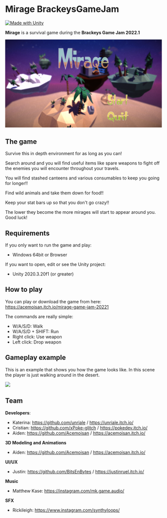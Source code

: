 # Mirage BrackeysGameJam
[![Made with Unity](https://img.shields.io/badge/Made%20with-Unity-57b9d3.svg?style=flat&logo=unity)](https://www.unity.com)

**Mirage** is a survival game during the **Brackeys Game Jam 2022.1**

<img src="https://github.com/xPoke-glitch/MirageGameJam/blob/New-Main/Images/MirageMainMenu.png" width="750">

## The game
Survive this in depth environment for as long as you can!

Search around and you will find useful items like spare weapons to fight off the enemies you will encounter throughout your travels. 

You will find stashed canteens and various consumables to keep you going for longer!!

Find wild animals and take them down for food!! 

Keep your stat bars up so that you don't go crazy!!

The lower they become the more mirages will start to appear around you.
Good luck!

## Requirements

If you only want to run the game and play:
* Windows 64bit or Browser

If you want to open, edit or see the Unity project:
* Unity 2020.3.20f1 (or greater)

## How to play

You can play or download the game from here: https://acemoisan.itch.io/mirage-game-jam-20221

The commands are really simple:
* W/A/S/D: Walk
* W/A/S/D + SHIFT: Run
* Right click: Use weapon
* Left click: Drop weapon

## Gameplay example
This is an example that shows you how the game looks like. In this scene the player is just walking around in the desert. 

<img src="https://github.com/xPoke-glitch/MirageGameJam/blob/New-Main/Images/MirageGif.gif" width="750">

## Team

**Developers**:
* Katerina: https://github.com/unriale / https://unriale.itch.io/
* Cristian: https://github.com/xPoke-glitch / https://pokedev.itch.io/
* Aiden: https://github.com/Acemoisan / https://acemoisan.itch.io/

**3D Modeling and Animations**
* Aiden: https://github.com/Acemoisan / https://acemoisan.itch.io/

**UI/UX**
* Justin: https://github.com/BitsEnBytes / https://justinruel.itch.io/

**Music**
*  Matthew Kase: https://instagram.com/mk.game.audio/

**SFX**
* Rickileigh: https://www.instagram.com/synthyloops/
